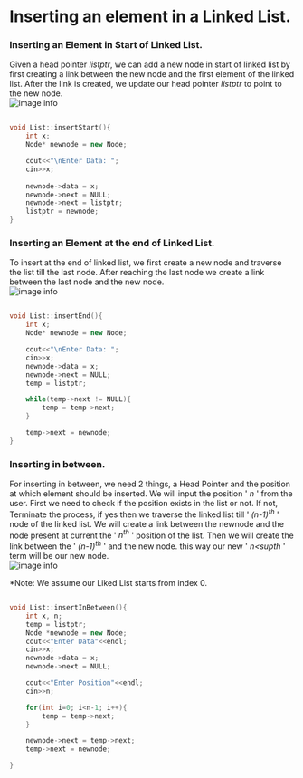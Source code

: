 # Inserting an element in a Linked List.

### Inserting an Element in Start of Linked List.
Given a head pointer _listptr_, we can add a new node in start of linked list by first creating a link between the new node and the first element of the linked list. After the link is created, we update our head pointer _listptr_ to point to the new node.<br>
![image info](https://media.geeksforgeeks.org/wp-content/cdn-uploads/gq/2013/03/Linkedlist_insert_at_start.png)<br>

```cpp

void List::insertStart(){
    int x;
    Node* newnode = new Node;

    cout<<"\nEnter Data: ";
    cin>>x;
    
    newnode->data = x;
    newnode->next = NULL;
    newnode->next = listptr;
    listptr = newnode;
}

```

### Inserting an Element at the end of Linked List.
To insert at the end of linked list, we first create a new node and traverse the list till the last node. After reaching the last node we create a link between the last node and the new node.<br>
![image info](https://media.geeksforgeeks.org/wp-content/cdn-uploads/gq/2013/03/Linkedlist_insert_last.png)<br>

```cpp

void List::insertEnd(){
    int x;
    Node* newnode = new Node;

    cout<<"\nEnter Data: ";
    cin>>x;
    newnode->data = x;
    newnode->next = NULL;
    temp = listptr;

    while(temp->next != NULL){
        temp = temp->next;
    }

    temp->next = newnode;
}

```

### Inserting in between.
For inserting in between, we need 2 things, a Head Pointer and the position at which element should be inserted. We will input the position ' _n_ ' from the user. First we need to check if the position exists in the list or not. If not, Terminate the process, if yes then we traverse the linked list till ' _(n-1)<sup>th</sup>_ ' node of the linked list. We will create a link between the newnode and the node present at current the ' _n<sup>th</sup>_ ' position of the list. Then we will create the link between the ' _(n-1)<sup>th</sup>_ ' and the new node. this way our new ' _n<supth</sup>_ ' term will be our new node.<br>
![image info](https://media.geeksforgeeks.org/wp-content/cdn-uploads/gq/2013/03/Linkedlist_insert_middle.png)<br>

*Note: We assume our Liked List starts from index 0.

```cpp

void List::insertInBetween(){
    int x, n;
    temp = listptr;
    Node *newnode = new Node;
    cout<<"Enter Data"<<endl;
    cin>>x;
    newnode->data = x;
    newnode->next = NULL;

    cout<<"Enter Position"<<endl;
    cin>>n;

    for(int i=0; i<n-1; i++){
        temp = temp->next;
    }

    newnode->next = temp->next;
    temp->next = newnode;

}

```
